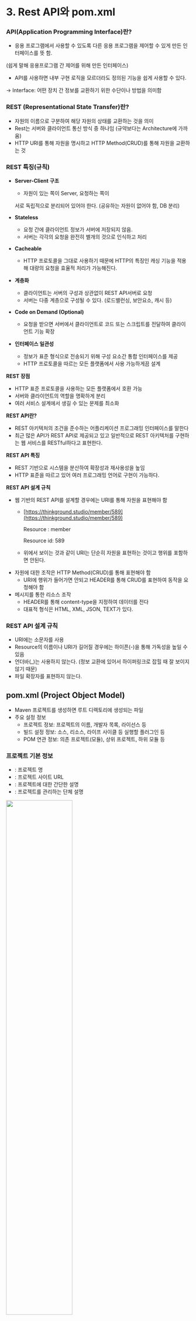 # 3. Rest API와 pom.xml

### **API(Application Programming Interface)란?**

- 응용 프로그램에서 사용할 수 있도록 다른 응용 프로그램을 제어할 수 있게 만든 인터페이스를 뜻 함.

(쉽게 말해 응용프로그램 간 제어를 위해 만든 인터페이스)

- API를 사용하면 내부 구현 로직을 모르더라도 정의된 기능을 쉽게 사용할 수 있다.

→ Interface: 어떤 장치 간 정보를 교환하기 위한 수단이나 방법을 의미함

### **REST (Representational State Transfer)란?**

- 자원의 이름으로 구분하여 해당 자원의 상태를 교환하는 것을 의미
- Rest는 서버와 클라이언트 통신 방식 중 하나임 (규약보다는 Architecture에 가까움)
- HTTP URI를 통해 자원을 명시하고 HTTP Method(CRUD)를 통해 자원을 교환하는 것

### **REST 특징(규칙)**

- **Server-Client 구조**
    - 자원이 있는 쪽이 Server, 요청하는 쪽이
    
    서로 독립적으로 분리되어 있어야 한다. (공유하는 자원이 없어야 함, DB 분리)
    
- **Stateless**
    - 요청 간에 클라이언트 정보가 서버에 저장되지 않음.
    - 서버는 각각의 요청을 완전히 별개의 것으로 인식하고 처리
- **Cacheable**
    - HTTP 프로토콜을 그대로 사용하기 때문에 HTTP의 특징인 캐싱 기능을 적용해 대량의 요청을 효율적 처리가 가능해진다.
- **계층화**
    - 클라이언트는 서버의 구성과 상관없이 REST API서버로 요청
    - 서버는 다중 계층으로 구성될 수 있다. (로드밸런싱, 보안요소, 캐시 등)
- **Code on Demand (Optional)**
    - 요청을 받으면 서버에서 클라이언트로 코드 또는 스크립트를 전달하여 클라이언트 기능 확장
- **인터페이스 일관성**
    - 정보가 표준 형식으로 전송되기 위해 구성 요소간 통합 인터페이스를 제공
    - HTTP 프로토콜을 따르는 모든 플랫폼에서 사용 가능하게끔 설계
    

**REST 장점**

- HTTP 표준 프로토콜을 사용하는 모든 플랫폼에서 호환 가능
- 서버와 클라이언트의 역할을 명확하게 분리
- 여러 서비스 설계에서 생길 수 있는 문제를 최소화

**REST API란?**

- REST 아키텍처의 조건을 준수하는 어플리케이션 프로그래밍 인터페이스를 말한다
- 최근 많은 API가 REST API로 제공되고 있고 일반적으로 REST 아키텍처를 구현하는 웹 서비스를 RESTful하다고 표현한다.

**REST API 특징**

- REST 기반으로 시스템을 분산하여 확장성과 재사용성을 높임
- HTTP 표준을 따르고 있어 여러 프로그래밍 언어로 구현이 가능하다.

**REST API 설계 규칙**

- 웹 기반의 REST API를 설계할 경우에는 URI를 통해 자원을 표현해야 함
    - [https://thinkground.studio/member/589](https://thinkground.studio/member/589)
        
        Resource : member
        
        Resource id: 589
        
    - 위에서 보이는 것과 같이 URI는 단순히 자원을 표현하는 것이고 행위를 포함하면 안된다.
- 자원에 대한 조작은 HTTP Method(CRUD)를 통해 표현해야 함
    - URI에 행위가 들어가면 안되고 HEADER를 통해 CRUD를 표현하여 동작을 요청해야 함
- 메시지를 통한 리소스 조작
    - HEADER를 통해 content-type을 지정하여 데이터를 전다
    - 대표적 형식은 HTML, XML, JSON, TEXT가 있다.

### **REST API 설계 규칙**

- URI에는 소문자를 사용
- Resource의 이름이나 URI가 길어질 경우에는 하이픈(-)을 통해 가독성을 높일 수 있음
- 언더바(_)는 사용하지 않는다. (정보 교환에 있어서 하이퍼링크로 잡힐 때 잘 보이지 않기 때문)
- 파일 확장자를 표현하지 않는다.

## **pom.xml (Project Object Model)**

- Maven 프로젝트를 생성하면 루트 디렉토리에 생성되는 파일
- 주요 설정 정보
    - 프로젝트 정보: 프로젝트의 이름, 개발자 목록, 라이선스 등
    - 빌드 설정 정보: 소스, 리소스, 라이프 사이클 등 실행할 플러그인 등
    - POM 연관 정보: 의존 프로젝트(모듈), 상위 프로젝트, 하위 모듈 등

### **프로젝트 기본 정보**

- <name>: 프로젝트 명
- <url>: 프로젝트 사이트 URL
- <description>: 프로젝트에 대한 간단한 설명
- <organization>: 프로젝트를 관리하는 단체 설명

<img src="https://user-images.githubusercontent.com/111109411/213862338-ad905618-76a1-4559-8771-e7190f573f74.png" width=60%>

    
### **프로젝트 연관 정보**

- <groupId>: 프로젝트의 그룹 ID 설정
- <artifactId>: 프로젝트 아티팩트 ID 설정
- <version>: 프로젝트의 버전
- <packaging>: 패키징 타입 설정
    - jar: 자바 프로젝트 압축 파일
    - war: 웹 어플리케이션을 위한 패키징 방식


<img src="https://user-images.githubusercontent.com/111109411/213862347-6d6b619b-0e76-4ca6-8c03-8032f47f1f60.png" width=60%>


    
    
### **프로젝트 의존 설정**

- <dependencies>: 라이브러리 의존성 정보를 가지고 있는 dependency 태그를 묶은 태그
- <dependency>: 각 라이브러리의 정보를 담는 태그
- <groupId>: 의존성 라이브러리의 group ID
- <artifactId>: 의존성 라이브러리의 아티팩트 ID
- <version>: 의존성 라이브러리의 버전
- <scope>: 해당 라이브러리의 이용 범위를 지정
- <optional>: 다른 프로젝트에서 이 프로젝트를 의존성 설정을 할 경우 사용할지 결정

   
<img src="https://user-images.githubusercontent.com/111109411/213862354-88659b06-4ee1-419a-9c11-b000f2b387a0.png" width=60%>

    
### **Scope 태그**

- **compile (default)**
    - 이 값으로 설정하는 경우 모든 클래스 경로에서 사용할 수 있음
    - 컴파일 배포 상황에서 같이 제공됨
- **Provided**
    - Compile과 유사 하지만 JDK 혹은 Container가 런타임 시에만 제공
    - 컴파일 혹은 테스트 경로에서만 사용하며, 배포 시에는 빠짐
- **Runtime**
    - 컴파일 시에는 사용하지 않고 실행 상황에서만 사용됨
    - 런타임과 테스트 경로에서는 있지만 컴파일 클래스 경로에는 존재하지 않음
- **Test**
    - 테스트 상황에서만 사용되는 라이브러리를 말하고 실 가동 상황에서는 필요없는 라이브러리를 사용할 경우 설정한다.
- **System**
    - Provide와 유사하지만 저장소에서 관리되지 않고 직접 관리하는 JAR를 추가(system path 설정해야 함)
    
    → 이러한 의존성은 크게 봤을 때 프로젝트를 하면서 사용되는 여러 라이브러리, 패키지 파일들을 어떤 방식으로 가져오고 포함할 지를 결정하는 옵션이라고 생각하면 된다.
    

**현재 시점에 설정되어 있는 라이브러리 설명**

- Spring Boot Starter Parent
    - 프로젝트에서 사용하는 다양한 라이브러리 간의 버전 충돌 문제가 발생할 수 있는 것을 방지
    - 의존성 조합간 충돌 문제가 없는 검증된 버전 정보 조합을 제공한다.
- Spring Boot Starter Web
    - Spring MVC를 사용한 REST 서비스를 개발하는데 사용
- Spring Boot Starter Test
    - Junit, Hamcrest, Mockito를 포함한 스프링 어플리케이션의 테스트 기능 제공
    
    → 이 3개의 starter 라이브러리는 Spring Boot를 사용할 때 가장 기본적으로 사용되는 라이브러리들이다.
    

+++ 추가하면 좋은 것들

<dependency>

<groupId>org.projectlombok</groupId>

<artifactId>lombok</artifactId>

<dependency>

- 편하게 method를 만들지 않고 annotation으로 대체하는 기능을 한다.
